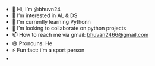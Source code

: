 - 👋 Hi, I’m @bhuvn24
- 👀 I’m interested in AL & DS
- 🌱 I’m currently learning Pythonn
- 💞️ I’m looking to collaborate on python projects
- 📫 How to reach me via gmail: bhuvan2466@gmail.com
- 😄 Pronouns: He
- ⚡ Fun fact: i'm a sport person
- 

<!---
bhuvn24/bhuvn24 is a ✨ special ✨ repository because its `README.md` (this file) appears on your GitHub profile.
You can click the Preview link to take a look at your changes.
--->
